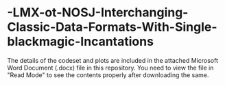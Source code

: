 # -LMX-ot-NOSJ-Interchanging-Classic-Data-Formats-With-Single-blackmagic-Incantations

The details of the codeset and plots are included in the attached Microsoft Word Document (.docx) file in this repository. 
You need to view the file in "Read Mode" to see the contents properly after downloading the same.

